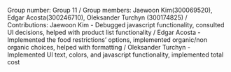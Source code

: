 Group number: Group 11 / 
Group members: Jaewoon Kim(300069520), Edgar Acosta(300246710), Oleksander Turchyn (300174825) / 
Contributions: Jaewoon Kim - Debugged javascript functionality, consulted UI decisions, helped with product list functionality / 
              Edgar Acosta - Implemented the food restrictions’ options, implemented organic/non organic choices, helped with formatting / 
              Oleksander Turchyn -  Implemented UI text, colors, and javascript functionality, implemented total cost
